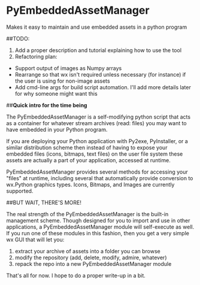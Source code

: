 # PyEmbeddedAssetManager
Makes it easy to maintain and use embedded assets in a python program

##TODO: 

1) Add a proper description and tutorial explaining how to use the tool
2) Refactoring plan:
  * Support output of images as Numpy arrays
  * Rearrange so that wx isn't required unless necessary (for instance)
    if the user is using for non-image assets
  * Add cmd-line args for build script automation.  I'll add more details
    later for why someone might want this

##**Quick intro for the time being**

The PyEmbeddedAssetManager is a self-modifying python script that acts
as a container for whatever stream archives (read: files) you may want to
have embedded in your Python program.  

If you are deploying your Python application with Py2exe, PyInstaller, or
a similar distribution scheme then instead of having to expose your embedded
files (icons, bitmaps, text files) on the user file system these assets are
actually a part of your application, accessed at runtime.

PyEmbeddedAssetManager provides several methods for accessing your "files"
at runtime, including several that automatically provide conversion to
wx.Python graphics types.  Icons, Bitmaps, and Images are currently supported.

##BUT WAIT, THERE'S MORE!

The real strength of the PyEmbeddedAssetManager is the built-in management 
scheme.  Though designed for you to import and use in other applications,
a PyEmbeddedAssetManager module will self-execute as well.  If you run one
of these modules in this fashion, then you get a very simple wx GUI that will
let you:

1) extract your archive of assets into a folder you can browse
2) modify the repository (add, delete, modify, admire, whatever)
3) repack the repo into a new PyEmbeddedAssetManager module

That's all for now.  I hope to do a proper write-up in a bit.


